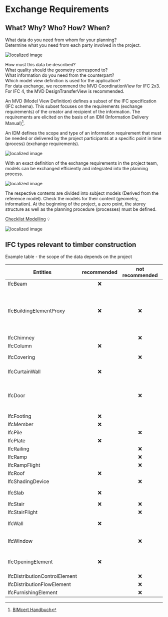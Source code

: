 # Exchange Requirements

## What? Why? Who? How? When?

What data do you need from whom for your planning? <br>
Determine what you need from each party involved in the project.

![localized image](../img/what.jpg)

How must this data be described? <br>
What quality should the geometry correspond to? <br>
What information do you need from the counterpart? <br>
Which model view definition is used for the application? <br>
For data exchange, we recommend the MVD CoordinationView for IFC 2x3. <br>
For IFC 4, the MVD DesignTransferView is recommended. <br>

An MVD (Model View Definition) defines a subset of the IFC specification (IFC schema). This subset focuses on the requirements (exchange requirements) of the creator and recipient of the information. The requirements are elicited on the basis of an IDM (Information Delivery Manual)[^1].
[^1]: [BIMcert Handbuch](https://bif.bauwesen.tuwien.ac.at/fortbildung/kurse/aktuelle-kurse/bimcert/)

An IDM defines the scope and type of an information requirement that must be needed or delivered by the project participants at a specific point in time (process) (exchange requirements).

![localized image](../img/how.jpg)

With an exact definition of the exchange requirements in the project team, models can be exchanged efficiently and integrated into the planning process.

![localized image](../img/why.jpg)

The respective contents are divided into subject models (Derived from the reference model). Check the models for their content (geometry, information).
At the beginning of the project, a zero point, the storey structure as well as the planning procedure (processes) must be defined.

[Checklist Modelling](../2.Modellierung/modelling.en.md#ifc-model-setup--cadwork-export) :bulb:

![localized image](../img/fachmodelle.jpg)

## IFC types relevant to timber construction

Example table - the scope of the data depends on the project

| Entities                      | recommended | not recommended | comment                                                                                                                     |
| ----------------------------- | :---------: | :-------------: | --------------------------------------------------------------------------------------------------------------------------- |
| IfcBeam                       |     :x:     |
| IfcBuildingElementProxy       |     :x:     |       :x:       | situational <br> For the exchange of recesses, BuildingElementProxy's with the ObjectType **ProvisionForVoid** is required. |
| IfcChimney                    |             |       :x:       |
| IfcColumn                     |     :x:     |
| IfcCovering                   |             |       :x:       | Only if necessary for construction                                                                                          |
| IfcCurtainWall                |     :x:     |                 | as one volume (no geometric layers)                                                                                         |
| IfcDoor                       |             |       :x:       | "order" the opening (opening element) of the door. Check the dimension of the opening with care.                            |
| IfcFooting                    |     :x:     |
| IfcMember                     |     :x:     |
| IfcPile                       |             |       :x:       |
| IfcPlate                      |     :x:     |
| IfcRailing                    |             |       :x:       |
| IfcRamp                       |             |       :x:       |
| IfcRampFlight                 |             |       :x:       |
| IfcRoof                       |     :x:     |
| IfcShadingDevice              |             |       :x:       |
| IfcSlab                       |     :x:     |                 | as one volume (no geometric layers)                                                                                         |
| IfcStair                      |     :x:     |       :x:       | situational                                                                                                                 |
| IfcStairFlight                |             |       :x:       |
| IfcWall                       |     :x:     |                 | as one volume (no geometric layers)                                                                                         |
| IfcWindow                     |             |       :x:       | in most cases it is the opening and not the window that is relevant.                                                        |
| IfcOpeningElement             |     :x:     |                 | Check the dimension of the opening with care.                                                                               |
| IfcDistributionControlElement |             |       :x:       |
| IfcDistributionFlowElement    |             |       :x:       |
| IfcFurnishingElement          |             |       :x:       |
